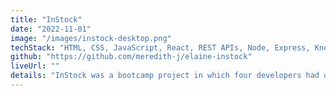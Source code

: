 ```yaml
---
title: "InStock"
date: "2022-11-01"
image: "/images/instock-desktop.png"
techStack: "HTML, CSS, JavaScript, React, REST APIs, Node, Express, Knex, MySQL"
github: "https://github.com/meredith-j/elaine-instock"
liveUrl: ""
details: "InStock was a bootcamp project in which four developers had one week to make a full-stack inventory management platform with a group of 4 engineers, using the style guide and mock ups provided."
---
```


